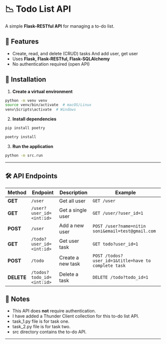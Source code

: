 # **📉 Todo List API**  

A simple **Flask-RESTful API** for managing a to-do list.

## **🚀 Features**  
- Create, read, and delete (CRUD) tasks  And add user, get user 
- Uses **Flask, Flask-RESTful, Flask-SQLAlchemy**  
- No authentication required (open API)  

## **📛 Installation**  

1. **Create a virtual environment**  
```sh
python -m venv venv
source venv/bin/activate  # macOS/Linux
venv\Scripts\activate  # Windows
```

2. **Install dependencies**  
```sh
pip install poetry

poetry install
```


3. **Run the application**  
```sh
python -m src.run
```

---

## **🛠 API Endpoints**  

| Method | Endpoint        | Description          | Example |
|--------|----------------|----------------------|---------|
| **GET** | `/user`        | Get all user       | `GET /user` |
| **GET** | `/user?user_id=<int:id>`   | Get a single user   | `GET /user/?user_id=1` |
| **POST** | `/user`       | Add a new user   | `POST /user?name=nitin soni&email=test@gmail.com` |
| **GET** | `/todo?user_id=<int:id>`   | Get user task   | `GET todo?user_id=1` |
| **POST** | `/todo`       | Create a new task   | `POST /todos?user_id=1&title=have to complete task ` |
| **DELETE** | `/todos?todo_id=<int:id>` | Delete a task       | `DELETE /todo?todo_id=1` |


## **📌 Notes**  
- This API does **not** require authentication.  
- I have added a Thunder Client collection for this to-do list API.
- task_1.py file is for task one.
- task_2.py file is for task two.
- src directory contains the to-do API. 
---
